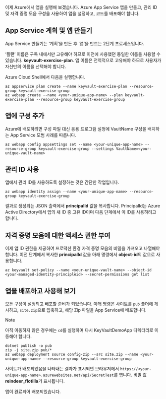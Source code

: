 이제 Azure에서 앱을 실행해 보겠습니다. Azure App Service 앱을 만들고, 관리 ID 및 자격 증명 모음 구성을 사용하여 앱을 설정하고, 코드를 배포해야 합니다.

## <a name="create-the-app-service-plan-and-app"></a>App Service 계획 및 앱 만들기

App Service 만들기는 ‘계획’을 만든 후 ‘앱’을 만드는 2단계 프로세스입니다.

‘플랜’ 이름은 구독 내에서만 고유해야 하므로 이전에 사용했던 동일한 이름을 사용할 수 있습니다. **keyvault-exercise-plan**. 앱 이름은 전역적으로 고유해야 하므로 사용자가 자신만의 이름을 선택해야 합니다.

Azure Cloud Shell에서 다음을 실행합니다.

```azurecli
az appservice plan create --name keyvault-exercise-plan --resource-group keyvault-exercise-group
az webapp create --name <your-unique-app-name> --plan keyvault-exercise-plan --resource-group keyvault-exercise-group
```

## <a name="add-configuration-to-the-app"></a>앱에 구성 추가

Azure에 배포하려면 구성 파일 대신 응용 프로그램 설정에 VaultName 구성을 배치하는 App Service 모범 사례를 따릅니다.

```azurecli
az webapp config appsettings set --name <your-unique-app-name> --resource-group keyvault-exercise-group --settings VaultName=<your-unique-vault-name>
```

## <a name="enable-managed-identity"></a>관리 ID 사용

앱에서 관리 ID를 사용하도록 설정하는 것은 간단한 작업입니다.

```azurecli
az webapp identity assign --name <your-unique-app-name> --resource-group keyvault-exercise-group
```

결과로 생성되는 JSON 출력에서 **principalId** 값을 복사합니다. PrincipalId는 Azure Active Directory에서 앱의 새 ID 중 고유 ID이며 다음 단계에서 이 ID를 사용하려고 합니다.

## <a name="grant-access-to-the-vault"></a>자격 증명 모음에 대한 액세스 권한 부여

이제 앱 ID 권한을 제공하여 프로덕션 환경 자격 증명 모음의 비밀을 가져오고 나열해야 합니다. 이전 단계에서 복사한 **principalId** 값을 아래 명령에서 **object-id**의 값으로 사용합니다.

```azurecli
az keyvault set-policy --name <your-unique-vault-name> --object-id <your-managed-identity-principleid> --secret-permissions get list
```

## <a name="deploy-the-app-and-try-it-out"></a>앱을 배포하고 사용해 보기

모든 구성이 설정되고 배포할 준비가 되었습니다. 아래 명령은 사이트를 `pub` 폴더에 게시하고, `site.zip`으로 압축하고, 해당 Zip 파일을 App Service에 배포합니다.

> [!NOTE]
> 아직 이동하지 않은 경우에는 `cd`를 실행하여 다시 KeyVaultDemoApp 디렉터리로 이동해야 합니다.

```azurecli
dotnet publish -o pub
zip -j site.zip pub/*
az webapp deployment source config-zip --src site.zip --name <your-unique-app-name> --resource-group keyvault-exercise-group
```

사이트가 배포되었음을 나타내는 결과가 표시되면 브라우저에서 `https://<your-unique-app-name>.azurewebsites.net/api/SecretTest`를 엽니다. 비밀 값 **reindeer_flotilla**가 표시됩니다.

앱이 완료되어 배포되었습니다.